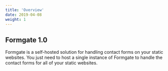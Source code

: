 ```yaml
---
title: 'Overview'
date: 2019-04-08
weight: 1
---
```


## Formgate 1.0

Formgate is a self-hosted solution for handling contact forms on your static websites. You just need to host a single instance of Formgate to handle the contact forms for all of your static websites.

